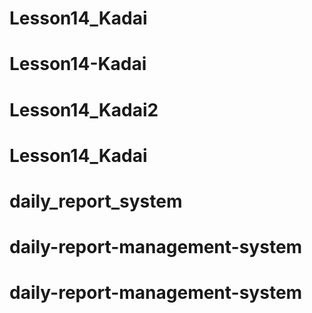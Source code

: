 # Lesson14_Kadai
# Lesson14-Kadai
# Lesson14_Kadai2
# Lesson14_Kadai
# daily_report_system
# daily-report-management-system
# daily-report-management-system
